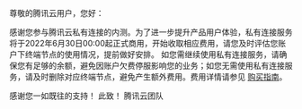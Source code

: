 尊敬的腾讯云用户，您好：

感谢您参与腾讯云私有连接的内测。为了进一步提升产品用户体验，私有连接服务将于2022年6月30日00:00起正式商用，开始收取相应费用，请您及时评估您账户下终端节点的使用情况，提前做好安排。
如您需继续使用私有连接服务，请确保您有足够的余额，避免因账户欠费停服影响您的业务；如您无需使用私有连接服务，请及时删除对应终端节点，避免产生额外费用。费用详情请参见 [购买指南](https://cloud.tencent.com/document/product/1451/57263)。

感谢您一如既往的支持！
此致！
腾讯云团队

 
